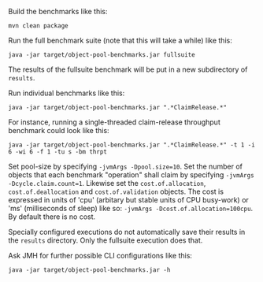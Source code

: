 
Build the benchmarks like this:

    mvn clean package

Run the full benchmark suite (note that this will take a while) like this:

    java -jar target/object-pool-benchmarks.jar fullsuite

The results of the fullsuite benchmark will be put in a new subdirectory of `results`.

Run individual benchmarks like this:

    java -jar target/object-pool-benchmarks.jar ".*ClaimRelease.*"

For instance, running a single-threaded claim-release throughput benchmark could look like this:

    java -jar target/object-pool-benchmarks.jar ".*ClaimRelease.*" -t 1 -i 6 -wi 6 -f 1 -tu s -bm thrpt

Set pool-size by specifying `-jvmArgs -Dpool.size=10`.
Set the number of objects that each benchmark "operation" shall claim by specifying `-jvmArgs -Dcycle.claim.count=1`.
Likewise set the `cost.of.allocation`, `cost.of.deallocation` and `cost.of.validation` objects.
The cost is expressed in units of 'cpu' (arbitary but stable units of CPU busy-work) or 'ms'
(milliseconds of sleep) like so: `-jvmArgs -Dcost.of.allocation=100cpu`. By default there is no cost.

Specially configured executions do not automatically save their results in the `results` directory. Only the
fullsuite execution does that.

Ask JMH for further possible CLI configurations like this:

    java -jar target/object-pool-benchmarks.jar -h

